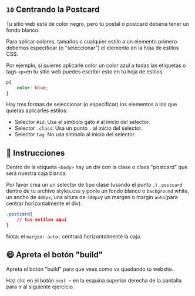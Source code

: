## `10` Centrando la Postcard

Tu sitio web está de color negro, pero tu postal o postcard debería tener un fondo blanco.

Para aplicar colores, tamaños o cualquier estilo a un elemento primero debemos especificar (o "seleccionar") el elemento en la hoja de estilos CSS.

Por ejemplo, si quieres aplicarle color un color azul a todas las etiquetas o tags `<p>`en tu sitio web puedes escribir esto en tu hoja de estilos:

```css
p{
    color: blue;
}
```
Hay tres formas de seleccionar (o especificar) los elementos a los que quieras aplicarles estilos:
- Selector `#id`: Usa el símbolo gato `#` al inicio del selector.
- Selector `.class`: Usa un punto `.`  al inicio del selector.
- Selector `tag`: No usa símbolo al inicio del selector.

## 📝 Instrucciones

Dentro de la etiqueta `<body>` hay un div con la clase o class "postcard" que será nuestra caja blanca.

Por favor crea un un selector de tipo clase (usando el punto `.`) `.postcard` dentro de tu archivo styles.css y ponle un fondo blanco o `background` white, un ancho de `400px`, una altura de `300px`y un margen o margin `auto`(para centrar horizontalmente el div).

```css
.postcard{
    // tus estilos aquí
}
```

Nota: el `margin: auto;` centrará horizontalmente la caja.

## 😄 Apreta el botón "build"

Apreta el botón "build" para que veas como va quedando tu website..

Haz clic en el botón `next ➡` en la esquina superior derecha de la pantalla para ir al siguiente ejercicio. 